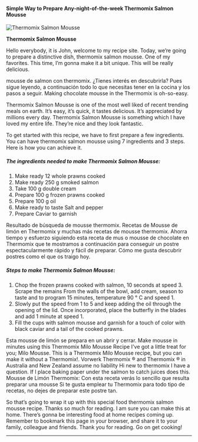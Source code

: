             

#### Simple Way to Prepare Any-night-of-the-week Thermomix Salmon Mousse

![Thermomix Salmon Mousse](https://img-global.cpcdn.com/recipes/5542d60053f9719d/751x532cq70/thermomix-salmon-mousse-recipe-main-photo.jpg)

**Thermomix Salmon Mousse**

Hello everybody, it is John, welcome to my recipe site. Today, we’re going to prepare a distinctive dish, thermomix salmon mousse. One of my favorites. This time, I’m gonna make it a bit unique. This will be really delicious.

mousse de salmon con thermomix. ¿Tienes interés en descubrirla? Pues sigue leyendo, a continuación todo lo que necesitas tener en la cocina y los pasos a seguir. Making chocolate mousse in the Thermomix is oh-so-easy.

Thermomix Salmon Mousse is one of the most well liked of recent trending meals on earth. It’s easy, it’s quick, it tastes delicious. It’s appreciated by millions every day. Thermomix Salmon Mousse is something which I have loved my entire life. They’re nice and they look fantastic.

To get started with this recipe, we have to first prepare a few ingredients. You can have thermomix salmon mousse using 7 ingredients and 3 steps. Here is how you can achieve it.

##### The ingredients needed to make Thermomix Salmon Mousse:

1.  Make ready 12 whole prawns cooked
2.  Make ready 250 g smoked salmon
3.  Take 100 g double cream
4.  Prepare 100 g frozen prawns cooked
5.  Prepare 100 g oil
6.  Make ready to taste Salt and pepper
7.  Prepare Caviar to garnish

Resultado de búsqueda de mousse thermomix. Recetas de Mousse de limón en Thermomix y muchas más recetas de mousse thermomix. Ahorra tiempo y esfuerzo siguiendo esta receta de mus o mousse de chocolate en Thermomix que te mostramos a continuación para conseguir un postre espectacularmente rápido y fácil de preparar. Cómo me gusta descubrir postres como el que os traigo hoy.

##### Steps to make Thermomix Salmon Mousse:

1.  Chop the frozen prawns cooked with salmon, 10 seconds at speed 3. Scrape the remains From the walls of the bowl, add cream, season to taste and to program 15 minutes, temperature 90 ° C and speed 1.
2.  Slowly put the speed from 1 to 5 and keep adding the oil through the opening of the lid. Once incorporated, place the butterfly in the blades and add 1 minute at speed 1.
3.  Fill the cups with salmon mousse and garnish for a touch of color with black caviar and a tail of the cooked prawns.

Esta mousse de limón se prepara en un abrir y cerrar. Make mousse in minutes using this Thermomix Milo Mousse Recipe I've got a little treat for you; Milo Mousse. This is a Thermomix Milo Mousse recipe, but you can make it without a Thermomix!. Vorwerk Thermomix ® and Thermomix ® in Australia and New Zealand assume no liability Hi new to thermomix I have a question. If I place baking paper under the salmon to catch juices does this. Mousse de Limón Thermomix: Con esta receta verás lo sencillo que resulta preparar una mousse Si te gusta emplear tu Thermomix para todo tipo de recetas, no dejes de preparar este postre tan.

So that’s going to wrap it up with this special food thermomix salmon mousse recipe. Thanks so much for reading. I am sure you can make this at home. There’s gonna be interesting food at home recipes coming up. Remember to bookmark this page in your browser, and share it to your family, colleague and friends. Thank you for reading. Go on get cooking!

* * *